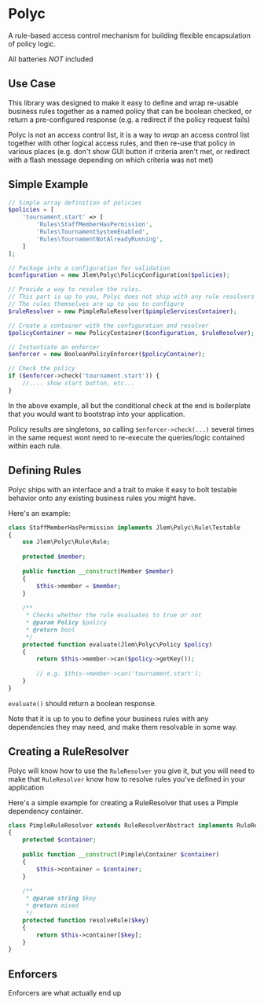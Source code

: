 # Polyc

A rule-based access control mechanism for building flexible encapsulation of policy logic.

All batteries *NOT* included


## Use Case

This library was designed to make it easy to define and wrap re-usable business rules together as a named policy that can be boolean checked, or return a pre-configured response (e.g. a redirect if the policy request fails)

Polyc is not an access control list, it is a way to *wrap* an access control list together with other logical access rules, and then re-use that policy in various places (e.g. don't show GUI button if criteria aren't met, or redirect with a flash message depending on which criteria was not met)


## Simple Example

```php
// Simple array definition of policies
$policies = [
    'tournament.start' => [
        'Rules\StaffMemberHasPermission',
        'Rules\TournamentSystemEnabled',
        'Rules\TournamentNotAlreadyRunning',
    ]
];

// Package into a configuration for validation
$configuration = new Jlem\Polyc\PolicyConfiguration($policies);

// Provide a way to resolve the rules. 
// This part is up to you, Polyc does not ship with any rule resolvers at present.
// The rules themselves are up to you to configure
$ruleResolver = new PimpleRuleResolver($pimpleServicesContainer);

// Create a container with the configuration and resolver
$policyContainer = new PolicyContainer($configuration, $ruleResolver);

// Instantiate an enforcer
$enforcer = new BooleanPolicyEnforcer($policyContainer);

// Check the policy
if ($enforcer->check('tournament.start')) {
    //.... show start button, etc...
}
```

In the above example, all but the conditional check at the end is boilerplate that you would want to bootstrap into your application.

Policy results are singletons, so calling `$enforcer->check(...)` several times in the same request wont need to re-execute the queries/logic contained within each rule.


## Defining Rules

Polyc ships with an interface and a trait to make it easy to bolt testable behavior onto any existing business rules you might have.

Here's an example:

```php
class StaffMemberHasPermission implements Jlem\Polyc\Rule\Testable
{
    use Jlem\Polyc\Rule\Rule;
    
    protected $member;
    
    public function __construct(Member $member)
    {
        $this->member = $member;
    }
    
    /**
     * Checks whether the rule evaluates to true or not
     * @param Policy $policy
     * @return bool
     */
    protected function evaluate(Jlem\Polyc\Policy $policy)
    {
        return $this->member->can($policy->getKey());
        
        // e.g. $this->member->can('tournament.start');
    }
}
```

`evaluate()` should return a boolean response.

Note that it is up to you to define your business rules with any dependencies they may need, and make them resolvable in some way.


## Creating a RuleResolver

Polyc will know how to use the `RuleResolver` you give it, but you will need to make that `RuleResolver` know how to resolve rules you've defined in your application

Here's a simple example for creating a RuleResolver that uses a Pimple dependency container.

```php
class PimpleRuleResolver extends RuleResolverAbstract implements RuleResolver
{
    protected $container;
    
    public function __construct(Pimple\Container $container)
    {
        $this->container = $container;
    }
    
    /**
     * @param string $key
     * @return mixed
     */
    protected function resolveRule($key)
    {
        return $this->container[$key];
    }
}
```


## Enforcers

Enforcers are what actually end up 
